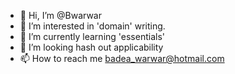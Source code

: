 - 👋 Hi, I’m @Bwarwar
- 👀 I’m interested in 'domain' writing.
- 🌱 I’m currently learning 'essentials'
- 💞️ I’m looking  hash out applicability
- 📫 How to reach me badea_warwar@hotmail.com

<!---
Bwarwar/Bwarwar is a ✨ special ✨ repository because its `README.md` (this file) appears on your GitHub profile.
You can click the Preview link to take a look at your changes.
--->
